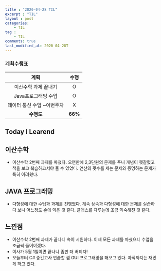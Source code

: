 ```yaml
---
title : "2020-04-28 TIL"
excerpt : "TIL"
layout : post
categories:
    - TIL
tag :
    - TIL
comments: true
last_modified_at: 2020-04-28T
---
```

### 계획수행표

|계획|수행|
|:-:|:-:|
|이산수학 과제 끝내기|O|
|Java프로그래밍 수업|O|
|데이터 통신 수업 ~이번주차|X|
| **수행도** |**66%**|

## Today I Learend
## 이산수학
* 이산수학 2번째 과제를 마쳤다. 오랜만에 2,3단원의 문제를 푸니 개념이 헷갈렸고 책을 보고 복습하고서야 풀 수 있었다. 연산의 횟수를 세는 문제와 증명하는 문제가 특히 어려웠다.

## JAVA 프로그래밍
* 다형성에 대한 수업과 과제를 진행했다. 계속 상속과 다형성에 대한 문제를 실습하다 보니 어느정도 손에 익은 것 같다. 클래스를 다루는데 조금 익숙해진 것 같다.
## 느낀점
* 이산수학 2번째 과제가 끝나니 속이 시원하다. 이제 모든 과제를 마쳤으니 수업을 조금씩 들어야겠다.
* 이사가 5월 1일이면 끝나니 좀만 더 버티자!
* 오늘부터 C# 중간고사 연습할 겸 GUI 프로그래밍을 해보고 있다. 아직까지는 재밌게 하고 있다.